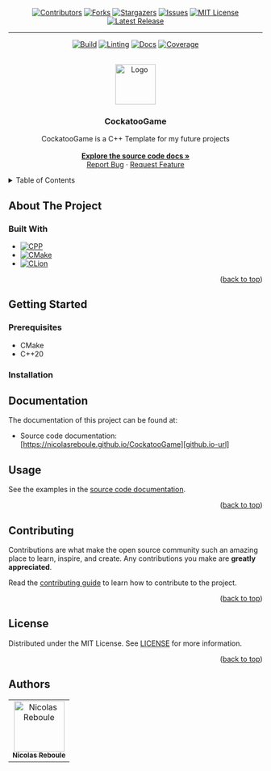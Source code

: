 <!-- Improved compatibility of back to top link: See: https://github.com/othneildrew/Best-README-Template/pull/73 -->
<a name="readme-top"></a>
<!--
*** Thanks for checking out the Best-README-Template. If you have a suggestion
*** that would make this better, please fork the repo and create a pull request
*** or simply open an issue with the tag "enhancement".
*** Don't forget to give the project a star!
*** Thanks again! Now go create something AMAZING! :D
-->



<!-- PROJECT SHIELDS -->
<!--
*** I'm using markdown "reference style" links for readability.
*** Reference links are enclosed in brackets [ ] instead of parentheses ( ).
*** See the bottom of this document for the declaration of the reference variables
*** for contributors-url, forks-url, etc. This is an optional, concise syntax you may use.
*** https://www.markdownguide.org/basic-syntax/#reference-style-links
-->
<div align="center">

[![Contributors][contributors-shield]][contributors-url]
[![Forks][forks-shield]][forks-url]
[![Stargazers][stars-shield]][stars-url]
[![Issues][issues-shield]][issues-url]
[![MIT License][license-shield]][license-url]
[![Latest Release][release-shield]][release-url]

---

[![Build][build-shield]][build-url]
[![Linting][lint-shield]][lint-url]
[![Docs][docs-shield]][docs-url]
[![Coverage][coverage-shield]][coverage-url]


</div>



<!-- PROJECT LOGO -->
<br />
<div align="center">
  <a href="https://github.com/NicolasReboule/CockatooGame">
    <img src="assets/logo.ico" alt="Logo" width="80" height="80">
  </a>

<h3 align="center">CockatooGame</h3>

  <p align="center">
    CockatooGame is a C++ Template for my future projects <br />
    <br />
    <a href="https://NicolasReboule.github.io/CockatooGame"><strong>Explore the source code docs »</strong></a>
    <br />
    <a href="https://github.com/NicolasReboule/CockatooGame/issues">Report Bug</a>
    ·
    <a href="https://github.com/NicolasReboule/CockatooGame/issues">Request Feature</a>
  </p>
</div>

<!-- TABLE OF CONTENTS -->
<details>
  <summary>Table of Contents</summary>
  <ol>
    <li>
      <a href="#about-the-project">About The Project</a>
      <ul>
        <li><a href="#built-with">Built With</a></li>
      </ul>
    </li>
    <li>
      <a href="#getting-started">Getting Started</a>
      <ul>
        <li><a href="#prerequisites">Prerequisites</a></li>
        <li><a href="#installation">Installation</a></li>
      </ul>
    </li>
    <li><a href="#documentation">Documentation</a></li>
    <li><a href="#usage">Usage</a></li>
    <li><a href="#contributing">Contributing</a></li>
    <li><a href="#license">License</a></li>
    <li><a href="#authors">Authors</a></li>
  </ol>
</details>

## About The Project

### Built With

* [![CPP][CPP]][CPP-url]
* [![CMake][CMake]][CMake-url]
* [![CLion][CLion]][CLion-url]

<p align="right">(<a href="#readme-top">back to top</a>)</p>

## Getting Started

### Prerequisites

- CMake
- C++20

### Installation



## Documentation

The documentation of this project can be found at:
- Source code documentation: [https://nicolasreboule.github.io/CockatooGame][github.io-url]

## Usage

See the examples in the [source code documentation][github.io-url].

<p align="right">(<a href="#readme-top">back to top</a>)</p>


## Contributing

Contributions are what make the open source community such an amazing place to learn, inspire, and create. Any contributions you make are **greatly appreciated**.

Read the [contributing guide][contributing-url] to learn how to contribute to the project.

<p align="right">(<a href="#readme-top">back to top</a>)</p>


<!-- LICENSE -->
## License

Distributed under the MIT License. See [LICENSE][license-url] for more information.

<p align="right">(<a href="#readme-top">back to top</a>)</p>

## Authors

<table>
    <tbody>
        <tr>
            <td align="center"><a href="https://github.com/NicolasReboule/"><img src="https://avatars.githubusercontent.com/u/72016245?v=4?s=100" width="100px;" alt="Nicolas Reboule"/><br /><sub><b>Nicolas Reboule</b></sub></a><br /></td>
        </tr>
    </tbody>
</table>


<!-- MARKDOWN LINKS & IMAGES -->
<!-- https://www.markdownguide.org/basic-syntax/#reference-style-links -->
[contributors-shield]: https://img.shields.io/github/contributors/NicolasReboule/CockatooGame.svg?style=for-the-badge
[contributors-url]: https://github.com/NicolasReboule/CockatooGame/graphs/contributors
[forks-shield]: https://img.shields.io/github/forks/NicolasReboule/CockatooGame.svg?style=for-the-badge
[forks-url]: https://github.com/NicolasReboule/CockatooGame/network/members
[stars-shield]: https://img.shields.io/github/stars/NicolasReboule/CockatooGame.svg?style=for-the-badge
[stars-url]: https://github.com/NicolasReboule/CockatooGame/stargazers
[issues-shield]: https://img.shields.io/github/issues/NicolasReboule/CockatooGame.svg?style=for-the-badge
[issues-url]: https://github.com/NicolasReboule/CockatooGame/issues
[license-shield]: https://img.shields.io/github/license/NicolasReboule/CockatooGame.svg?style=for-the-badge
[license-url]: https://github.com/NicolasReboule/CockatooGame/blob/master/LICENSE
[contributing-url]: CONTRIBUTING.md
[github.io-url]: https://NicolasReboule.github.io/CockatooGame/
[release-shield]: https://img.shields.io/github/v/release/NicolasReboule/CockatooGame?color=lime&label=LATEST%20RELEASE&style=for-the-badge
[release-url]: https://github.com/NicolasReboule/CockatooGame/releases/latest
[build-url]: https://github.com/NicolasReboule/CockatooGame/actions/workflows/build.yml
[build-shield]: https://img.shields.io/github/actions/workflow/status/NicolasReboule/CockatooGame/build.yml?style=for-the-badge
[lint-url]: https://github.com/NicolasReboule/CockatooGame/actions/workflows/linter.yml
[lint-shield]: https://img.shields.io/github/actions/workflow/status/NicolasReboule/CockatooGame/linter.yml?style=for-the-badge&label=Linting
[docs-url]: https://github.com/NicolasReboule/CockatooGame/actions/workflows/pages/pages-build-deployment
[docs-shield]: https://img.shields.io/github/actions/workflow/status/NicolasReboule/CockatooGame/pages/pages-build-deployment&style=for-the-badge&label=Docs
[coverage-url]: https://app.codecov.io/github/NicolasReboule/CockatooGame
[coverage-shield]: https://img.shields.io/codecov/c/github/NicolasReboule/CockatooGame?token=0Z3FKJ3XLE&style=for-the-badge


[CPP]: https://img.shields.io/badge/c++-%2300599C.svg?style=for-the-badge&logo=c%2B%2B&logoColor=white
[CPP-url]: https://en.cppreference.com/w/cpp/20
[CMake]: https://img.shields.io/badge/CMake-%23008FBA.svg?style=for-the-badge&logo=cmake&logoColor=white
[CMake-url]: https://cmake.org
[CLion]: https://img.shields.io/badge/CLion-black?style=for-the-badge&logo=clion&logoColor=white
[CLion-url]: https://www.jetbrains.com/clion/
